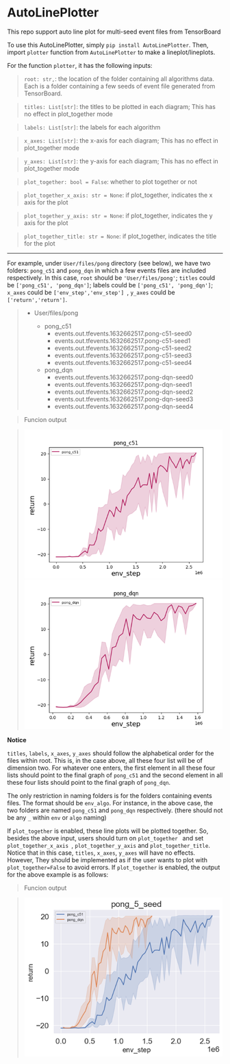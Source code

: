 # AutoLinePlotter
This repo support auto line plot for multi-seed event files from TensorBoard


To use this AutoLinePlotter, simply ``pip install AutoLinePlotter``. Then, import ``plotter`` function from  ``AutoLinePlotter`` to make a lineplot/lineplots.


For the function ``plotter``, it has the following inputs:

>``root: str,``: the location of the folder containing all algorithms data. Each is a folder containing a few seeds of event file generated from TensorBoard.

>``titles: List[str]``: the titles to be plotted in each diagram; This has no effect in plot_together mode

>``labels: List[str]``: the labels for each algorithm

>``x_axes: List[str]``: the x-axis for each diagram; This has no effect in plot_together mode

>``y_axes: List[str]``: the y-axis for each diagram; This has no effect in plot_together mode

>``plot_together: bool = False``: whether to plot together or not

>``plot_together_x_axis: str = None``: if plot_together, indicates the x axis for the plot

>``plot_together_y_axis: str = None``: if plot_together, indicates the y axis for the plot

>``plot_together_title: str = None``: if plot_together, indicates the title for the plot


***


For example, under ``User/files/pong`` directory (see below), we have two folders: ``pong_c51`` and ``pong_dqn`` in which a few events files are included respectively.
In this case, ``root`` should be ``'User/files/pong'``; ``titles`` could be ``['pong_c51', 'pong_dqn']``;  labels could be ``['pong_c51', 'pong_dqn']``;
``x_axes`` could be ``['env_step','env_step'] ``, ``y_axes`` could be ``['return','return']``.


>- User/files/pong
>
>   - pong_c51
>      - events.out.tfevents.1632662517.pong-c51-seed0
>      - events.out.tfevents.1632662517.pong-c51-seed1
>      - events.out.tfevents.1632662517.pong-c51-seed2
>      - events.out.tfevents.1632662517.pong-c51-seed3
>      - events.out.tfevents.1632662517.pong-c51-seed4
>   - pong_dqn
>      - events.out.tfevents.1632662517.pong-dqn-seed0
>      - events.out.tfevents.1632662517.pong-dqn-seed1
>      - events.out.tfevents.1632662517.pong-dqn-seed2
>      - events.out.tfevents.1632662517.pong-dqn-seed3
>      - events.out.tfevents.1632662517.pong-dqn-seed4

> Funcion output 

>![avatar](./diagrams/pong_c51.png)
![avatar](./diagrams/pong_dqn.png)

**Notice**

 ``titles``, ``labels``, ``x_axes``, ``y_axes`` should follow the alphabetical order for the files within root. This is, in the case above, all these
four list will be of dimension two. For whatever one enters, the first element in all these four lists should point to the final graph of ``pong_c51`` and the 
second element in all these four lists should point to the final graph of ``pong_dqn``.

The only restriction in naming folders is for the folders containing events files. The format should be ``env_algo``. For instance, in the above case, the two folders are named
``pong_c51`` and ``pong_dqn`` respectively. (there should not be any ``_`` within ``env`` or ``algo`` naming)

If ``plot_together`` is enabled, these line plots will be plotted together. So, besides the above input, users should turn on ``plot_together `` and set 
``plot_together_x_axis ``, ``plot_together_y_axis`` and ``plot_together_title``. Notice that in this case, ``titles``, ``x_axes``, ``y_axes`` will have no effects. However,
They should be implemented as if the user wants to plot with ``plot_together=False`` to avoid errors. If ``plot_together`` is enabled, the output for the above example is as follows:

> Funcion output 

> ![avatar](./diagrams/pong.png)